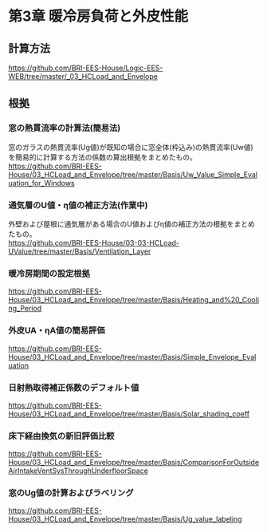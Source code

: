 # 第3章 暖冷房負荷と外皮性能

## 計算方法
https://github.com/BRI-EES-House/Logic-EES-WEB/tree/master/_03_HCLoad_and_Envelope

## 根拠

### 窓の熱貫流率の計算法(簡易法)
窓のガラスの熱貫流率(Ug値)が既知の場合に窓全体(枠込み)の熱貫流率(Uw値)を簡易的に計算する方法の係数の算出根拠をまとめたもの。  
https://github.com/BRI-EES-House/03_HCLoad_and_Envelope/tree/master/Basis/Uw_Value_Simple_Evaluation_for_Windows

### 通気層のU値・η値の補正方法(作業中)
外壁および屋根に通気層がある場合のU値およびη値の補正方法の根拠をまとめたもの。  
https://github.com/BRI-EES-House/03-03-HCLoad-UValue/tree/master/Basis/Ventilation_Layer

### 暖冷房期間の設定根拠
https://github.com/BRI-EES-House/03_HCLoad_and_Envelope/tree/master/Basis/Heating_and%20_Cooling_Period

### 外皮UA・ηA値の簡易評価
https://github.com/BRI-EES-House/03_HCLoad_and_Envelope/tree/master/Basis/Simple_Envelope_Evaluation

### 日射熱取得補正係数のデフォルト値
https://github.com/BRI-EES-House/03_HCLoad_and_Envelope/tree/master/Basis/Solar_shading_coeff

### 床下経由換気の新旧評価比較
https://github.com/BRI-EES-House/03_HCLoad_and_Envelope/tree/master/Basis/ComparisonForOutsideAirIntakeVentSysThroughUnderfloorSpace

### 窓のUg値の計算およびラベリング
https://github.com/BRI-EES-House/03_HCLoad_and_Envelope/tree/master/Basis/Ug_value_labeling
